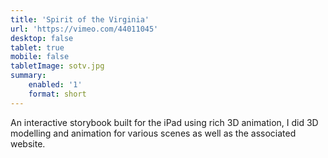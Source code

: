 ```yaml
---
title: 'Spirit of the Virginia'
url: 'https://vimeo.com/44011045'
desktop: false
tablet: true
mobile: false
tabletImage: sotv.jpg
summary:
    enabled: '1'
    format: short
---
```


<p>An interactive storybook built for the iPad using rich 3D animation, I did 3D modelling and animation for various scenes as well as the associated website.
</p>